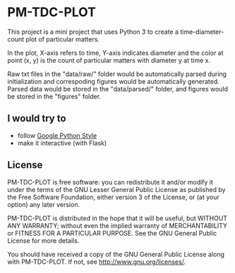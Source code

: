 # PM-TDC-PLOT

This project is a mini project that uses Python 3 to create a time-diameter-count plot of particular matters.

In the plot, X-axis refers to time, Y-axis indicates diameter and the color at point (x, y) is the count of particular matters with diameter y at time x.

Raw txt files in the "data/raw/" folder would be automatically parsed during initialization 
and correspoding figures would be automatically generated.
Parsed data would be stored in the "data/parsed/" folder, 
and figures would be stored in the "figures" folder.

## I would try to
- follow [Google Python Style](https://google.github.io/styleguide/pyguide.html)
- make it interactive (with Flask)

## License

PM-TDC-PLOT is free software: you can redistribute it and/or modify
it under the terms of the GNU Lesser General Public License as
published by the Free Software Foundation, either version 3 of the
License, or (at your option) any later version.

PM-TDC-PLOT is distributed in the hope that it will be useful,
but WITHOUT ANY WARRANTY; without even the implied warranty of
MERCHANTABILITY or FITNESS FOR A PARTICULAR PURPOSE.  See the
GNU General Public License for more details.

You should have received a copy of the GNU General Public License
along with PM-TDC-PLOT.  If not, see <http://www.gnu.org/licenses/>.

